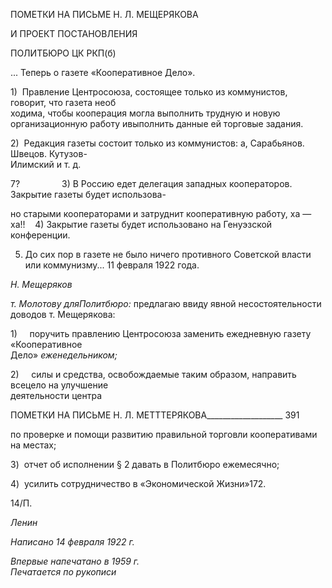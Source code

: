 ПОМЕТКИ НА ПИСЬМЕ Н. Л. МЕЩЕРЯКОВА

И ПРОЕКТ ПОСТАНОВЛЕНИЯ

ПОЛИТБЮРО ЦК РКП(б)

... Теперь о газете «Кооперативное Дело».

1)  Правление Центросоюза, состоящее только из коммунистов, говорит, что газета необ­  
ходима, чтобы кооперация могла выполнить трудную и новую организационную работу ивыполнить данные ей торговые задания.

2)  Редакция газеты состоит только из коммунистов: а, Сарабьянов. Швецов. Кутузов-  
Илимский и т. д.

7?                 3) В Россию едет делегация западных кооператоров. Закрытие газеты будет использова-

но старыми кооператорами и затруднит кооперативную работу, ха — ха!!    4) Закрытие газеты будет использовано на Генуэзской конференции.

5) До сих пор в газете не было ничего противного Советской власти или коммунизму... 11 февраля 1922 года.

_Н. Мещеряков_

_т. Молотову дляПолитбюро:_ предлагаю ввиду явной несостоятельности доводов т. Мещерякова:

1)     поручить правлению Центросоюза заменить ежедневную газету «Кооперативное  
Дело» _еженедельником;_

2)     силы и средства, освобождаемые таким образом, направить всецело на улучшение  
деятельности центра

  

ПОМЕТКИ НА ПИСЬМЕ Н. Л. МЕТТТЕРЯКОВА___________________ 391

по проверке и помощи развитию правильной торговли кооперативами на местах;

3)  отчет об исполнении § 2 давать в Политбюро ежемесячно;

4)  усилить сотрудничество в «Экономической Жизни»172.

14/П.

_Ленин_

_Написано 14 февраля 1922 г._

_Впервые напечатано в 1959 г.                                                             Печатается по рукописи_